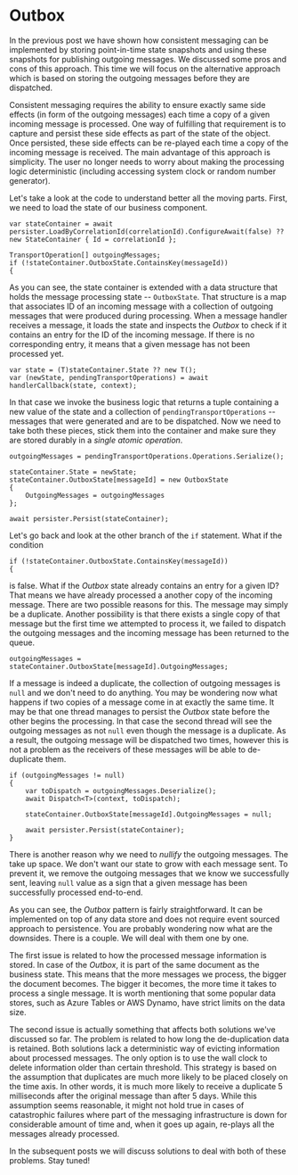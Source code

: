 # Outbox

In the previous post we have shown how consistent messaging can be implemented by storing point-in-time state snapshots and using these snapshots for publishing outgoing messages. We discussed some pros and cons of this approach. This time we will focus on the alternative approach which is based on storing the outgoing messages before they are dispatched.

Consistent messaging requires the ability to ensure exactly same side effects (in form of the outgoing messages) each time a copy of a given incoming message is processed. One way of fulfilling that requirement is to capture and persist these side effects as part of the state of the object. Once persisted, these side effects can be re-played each time a copy of the incoming message is received. The main advantage of this approach is simplicity. The user no longer needs to worry about making the processing logic deterministic (including accessing system clock or random number generator).

Let's take a look at the code to understand better all the moving parts. First, we need to load the state of our business component. 

```
var stateContainer = await persister.LoadByCorrelationId(correlationId).ConfigureAwait(false) ?? new StateContainer { Id = correlationId };

TransportOperation[] outgoingMessages;
if (!stateContainer.OutboxState.ContainsKey(messageId))
{
```

As you can see, the state container is extended with a data structure that holds the message processing state -- `OutboxState`. That structure is a map that associates ID of an incoming message with a collection of outgoing messages that were produced during processing. When a message handler receives a message, it loads the state and inspects the _Outbox_ to check if it contains an entry for the ID of the incoming message. If there is no corresponding entry, it means that a given message has not been processed yet.

```
var state = (T)stateContainer.State ?? new T();
var (newState, pendingTransportOperations) = await handlerCallback(state, context);
```

In that case we invoke the business logic that returns a tuple containing a new value of the state and a collection of `pendingTransportOperations` -- messages that were generated and are to be dispatched. Now we need to take both these pieces, stick them into the container and make sure they are stored durably in a *single atomic operation*.

```
outgoingMessages = pendingTransportOperations.Operations.Serialize();

stateContainer.State = newState;
stateContainer.OutboxState[messageId] = new OutboxState
{
    OutgoingMessages = outgoingMessages
};

await persister.Persist(stateContainer);
```

Let's go back and look at the other branch of the `if` statement. What if the condition

```
if (!stateContainer.OutboxState.ContainsKey(messageId))
{
```

is false. What if the _Outbox_ state already contains an entry for a given ID? That means we have already processed a another copy of the incoming message. There are two possible reasons for this. The message may simply be a duplicate. Another possibility is that there exists a single copy of that message but the first time we attempted to process it, we failed to dispatch the outgoing messages and the incoming message has been returned to the queue. 

```
outgoingMessages = stateContainer.OutboxState[messageId].OutgoingMessages;
```

If a message is indeed a duplicate, the collection of outgoing messages is `null` and we don't need to do anything. You may be wondering now what happens if two copies of a message come in at exactly the same time. It may be that one thread manages to persist the _Outbox_ state before the other begins the processing. In that case the second thread will see the outgoing messages as not `null` even though the message is a duplicate. As a result, the outgoing message will be dispatched two times, however this is not a problem as the receivers of these messages will be able to de-duplicate them.

```
if (outgoingMessages != null)
{
    var toDispatch = outgoingMessages.Deserialize();
    await Dispatch<T>(context, toDispatch);

    stateContainer.OutboxState[messageId].OutgoingMessages = null;

    await persister.Persist(stateContainer);
}
```

There is another reason why we need to *nullify* the outgoing messages. The take up space. We don't want our state to grow with each message sent. To prevent it, we remove the outgoing messages that we know we successfully sent, leaving `null` value as a sign that a given message has been successfully processed end-to-end.

As you can see, the _Outbox_ pattern is fairly straightforward. It can be implemented on top of any data store and does not require event sourced approach to persistence. You are probably wondering now what are the downsides. There is a couple. We will deal with them one by one.

The first issue is related to how the processed message information is stored. In case of the _Outbox_, it is part of the same document as the business state. This means that the more messages we process, the bigger the document becomes. The bigger it becomes, the more time it takes to process a single message. It is worth mentioning that some popular data stores, such as Azure Tables or AWS Dynamo, have strict limits on the data size.

The second issue is actually something that affects both solutions we've discussed so far. The problem is related to how long the de-duplication data is retained. Both solutions lack a deterministic way of evicting information about processed messages. The only option is to use the wall clock to delete information older than certain threshold. This strategy is based on the assumption that duplicates are much more likely to be placed closely on the time axis. In other words, it is much more likely to receive a duplicate 5 milliseconds after the original message than after 5 days. While this assumption seems reasonable, it might not hold true in cases of catastrophic failures where part of the messaging infrastructure is down for considerable amount of time and, when it goes up again, re-plays all the messages already processed.

In the subsequent posts we will discuss solutions to deal with both of these problems. Stay tuned!

